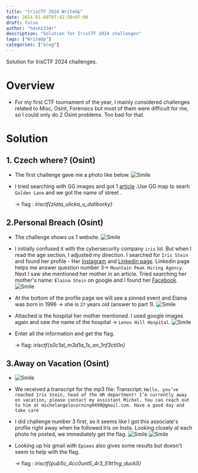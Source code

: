 ```yaml
---
title: "IrisCTF 2024 WriteUp"
date: 2024-01-08T07:42:50+07:00
draft: false
author: "h4sh1334r"
description: "Solution for IrisCTF 2024 challenges" 
tags: ["WriteUp"]
categories: ["blog"]
---
```


Solution for IrisCTF 2024 challenges.

<!--more-->

# Overview

- For my first CTF tournament of the year, I mainly considered challenges related to Misc, Osint, Forensics but most of them were difficult for me, so I could only do 2 Osint problems. Too bad for that.
# Solution

## 1. Czech where? (Osint)
- The first challenge gave me a photo like below.
    ![Smile](/IrisCTF2024/Czech-Where/image.png)
- I tried searching with GG images and got 1 [article](http://tabiichigo.livedoor.biz/archives/51921024.html) .Use GG map to searh `Golden Lane` and we got the name of street .

    -> flag : *irisctf{zlata_ulicka_u_daliborky}*

## 2.Personal Breach (Osint)

- The challenge shows us 1 website.
    ![Smile](/IrisCTF2024/Personal-Breach/Iris-Steain.png)
- I initially confused it with the cybersecurity company `iris` lol. But when I read the age section, I adjusted my direction. I searched for `Iris Stein` and found her profile - Her [Instagram](https://www.instagram.com/irisstein_station/) and [Linkedin page](https://www.linkedin.com/in/iris-stein-57894b2a7/). Linkedin page helps me answer question number 3-> `Mountain Peak Hiring Agency`. Next I saw she mentioned her mother in an article. Tried searching her mother's name: `Elaina Stein` on google and I found her [Facebook](https://www.facebook.com/people/Elaina-Stein/61555040318052/).
    ![Smile](/IrisCTF2024/Personal-Breach/Elaina-St.png)
- At the bottom of the profile page we will see a pinned event and Elaina was born in 1996 -> she is `27` years old (answer to part 1). 
    ![Smile](/IrisCTF2024/Personal-Breach/Birthday.png)
- Attached is the hospital her mother mentioned. I used google images again and saw the name of the hospital -> `Lenox Hill Hospital`.
    ![Smile](/IrisCTF2024/Personal-Breach/Lenox-Hill.png)
- Enter all the information and get the flag.

    -> flag: *irisctf{s0c1al_m3d1a_1s_an_1nf3cti0n}*

## 3.Away on Vacation (Osint)
-    ![Smile](/IrisCTF2024/Away-on-Vacation/AwayonVac.png)
- We received a transcript for the mp3 file: Transcript: `Hello, you’ve reached Iris Stein, head of the HR department! I’m currently away on vacation, please contact my assistant Michel. You can reach out to him at michelangelocorning0490@gmail.com. Have a good day and take care`
- I did challenge number 3 first, so it seems like I got this associate's profile right away when he followed Iris on Insta. Looking closely at each photo he posted, we immediately get the flag. 
    ![Smile](/IrisCTF2024/Away-on-Vacation/Follow-Ins.png)
    ![Smile](/IrisCTF2024/Away-on-Vacation/flag.png)
- Looking up his gmail with `Epieos` also gives some results but doesn't seem to help with the flag.
   
    -> flag : *irisctf{pub1ic_4cc0unt5_4r3_51tt1ng_duck5}*